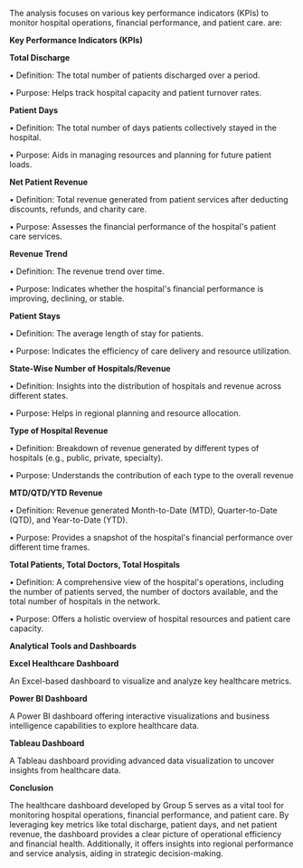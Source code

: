 The analysis focuses on various key performance indicators (KPIs) to monitor hospital operations, financial performance, and patient care. are:

**Key Performance Indicators (KPIs)**

**Total Discharge**

•	Definition: The total number of patients discharged over a period.

•	Purpose: Helps track hospital capacity and patient turnover rates.

**Patient Days**

•	Definition: The total number of days patients collectively stayed in the hospital.

•	Purpose: Aids in managing resources and planning for future patient loads.

**Net Patient Revenue**

•	Definition: Total revenue generated from patient services after deducting discounts, refunds, and charity care.

•	Purpose: Assesses the financial performance of the hospital's patient care services.

**Revenue Trend**

•	Definition: The revenue trend over time.

•	Purpose: Indicates whether the hospital's financial performance is improving, declining, or stable.

**Patient Stays**

•	Definition: The average length of stay for patients.

•	Purpose: Indicates the efficiency of care delivery and resource utilization.

**State-Wise Number of Hospitals/Revenue**

•	Definition: Insights into the distribution of hospitals and revenue across different states.

•	Purpose: Helps in regional planning and resource allocation.

**Type of Hospital Revenue**

•	Definition: Breakdown of revenue generated by different types of hospitals (e.g., public, private, specialty).

•	Purpose: Understands the contribution of each type to the overall revenue

**MTD/QTD/YTD Revenue**

•	Definition: Revenue generated Month-to-Date (MTD), Quarter-to-Date (QTD), and Year-to-Date (YTD).

•	Purpose: Provides a snapshot of the hospital's financial performance over different time frames.

**Total Patients, Total Doctors, Total Hospitals**

•	Definition: A comprehensive view of the hospital's operations, including the number of patients served, the number of doctors available, and the total number of hospitals in the network.

•	Purpose: Offers a holistic overview of hospital resources and patient care capacity.

**Analytical Tools and Dashboards**

**Excel Healthcare Dashboard**

An Excel-based dashboard to visualize and analyze key healthcare metrics.

**Power BI Dashboard**

A Power BI dashboard offering interactive visualizations and business intelligence capabilities to explore healthcare data.

**Tableau Dashboard**

A Tableau dashboard providing advanced data visualization to uncover insights from healthcare data.

**Conclusion**

The healthcare dashboard developed by Group 5 serves as a vital tool for monitoring hospital operations, financial performance, 
and patient care. By leveraging key metrics like total discharge, patient days, and net patient revenue, the dashboard provides a 
clear picture of operational efficiency and financial health. Additionally, it offers insights into regional performance and service analysis, aiding in strategic decision-making.

